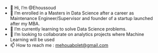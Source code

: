 - 👋 Hi, I’m @Ehoussoud
- 👀 I’m enrolled in a Masters in Data Science after a career as Maintenance Engineer/Supervisor and founder of a startup launched after my MBA.
- 🌱 I’m currently learning to solve Data Science problems.
- 💞️ I’m looking to collaborate on analytics projects where Machine Learning will be used
- 📫 How to reach me : mehouabolet@gmail.com

<!---
Ehoussoud/Ehoussoud is a ✨ special ✨ repository because its `README.md` (this file) appears on your GitHub profile.
You can click the Preview link to take a look at your changes.
--->
